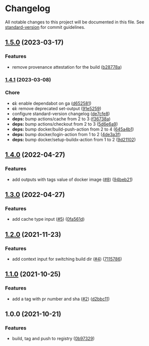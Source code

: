 # Changelog

All notable changes to this project will be documented in this file. See [standard-version](https://github.com/conventional-changelog/standard-version) for commit guidelines.

## [1.5.0](https://github.com/cresh-io/action-docker-image-build-tag-push/compare/v1.4.1...v1.5.0) (2023-03-17)


### Features

* remove provenance attestation for the build ([b28778a](https://github.com/cresh-io/action-docker-image-build-tag-push/commit/b28778a02030fb05b8df8f264ed2e85ae2ce0df7))

### [1.4.1](https://github.com/cresh-io/action-docker-image-build-tag-push/compare/v1.4.0...v1.4.1) (2023-03-08)


### Chore

* **ci:** enable dependabot on ga ([d652581](https://github.com/cresh-io/action-docker-image-build-tag-push/commit/d652581399d6809c8ef3c70092ad52be74d9fdfc))
* **ci:** remove deprecated set-output ([91e5259](https://github.com/cresh-io/action-docker-image-build-tag-push/commit/91e5259711bf148d1f588498151149d4930e7319))
* configure standard-version changelog ([de7cfe8](https://github.com/cresh-io/action-docker-image-build-tag-push/commit/de7cfe853da03beb2235659a9b3903de6b041d57))
* **deps:** bump actions/cache from 2 to 3 ([f36738a](https://github.com/cresh-io/action-docker-image-build-tag-push/commit/f36738a85d2dddafc81805ae11c0ba19bc9419cc))
* **deps:** bump actions/checkout from 2 to 3 ([5d6e6a9](https://github.com/cresh-io/action-docker-image-build-tag-push/commit/5d6e6a99d0511c8aca13662ef5b4473ac0325f7c))
* **deps:** bump docker/build-push-action from 2 to 4 ([645a4b1](https://github.com/cresh-io/action-docker-image-build-tag-push/commit/645a4b18f86cf0eb578a9dab30ca747d20190ddf))
* **deps:** bump docker/login-action from 1 to 2 ([4de3a3f](https://github.com/cresh-io/action-docker-image-build-tag-push/commit/4de3a3fbc02880df4b01767b663ca930a43a5f52))
* **deps:** bump docker/setup-buildx-action from 1 to 2 ([9d21102](https://github.com/cresh-io/action-docker-image-build-tag-push/commit/9d211027984ff0d65d68b5c2fab8ed236f818179))

## [1.4.0](https://github.com/cresh-io/action-docker-image-build-tag-push/compare/v1.3.0...v1.4.0) (2022-04-27)


### Features

* add outputs with tags value of docker image ([#8](https://github.com/cresh-io/action-docker-image-build-tag-push/issues/8)) ([94beb21](https://github.com/cresh-io/action-docker-image-build-tag-push/commit/94beb210da9ff65882b3e480114518db83cfb62d))

## [1.3.0](https://github.com/cresh-io/action-docker-image-build-tag-push/compare/v1.2.0...v1.3.0) (2022-04-27)


### Features

* add cache type input ([#5](https://github.com/cresh-io/action-docker-image-build-tag-push/issues/5)) ([0fa561d](https://github.com/cresh-io/action-docker-image-build-tag-push/commit/0fa561dc37f10ef84a655792f65c8638e9306b1b))

## [1.2.0](https://github.com/cresh-io/action-docker-image-build-tag-push/compare/v1.1.0...v1.2.0) (2021-11-23)


### Features

* add context input for switching build dir ([#4](https://github.com/cresh-io/action-docker-image-build-tag-push/issues/4)) ([7115786](https://github.com/cresh-io/action-docker-image-build-tag-push/commit/711578607edc7c096d6aea0745a7762ac4d6e71a))

## [1.1.0](https://github.com/cresh-io/action-docker-image-build-tag-push/compare/v1.0.0...v1.1.0) (2021-10-25)


### Features

* add a tag with pr number and sha ([#2](https://github.com/cresh-io/action-docker-image-build-tag-push/issues/2)) ([d2bbc11](https://github.com/cresh-io/action-docker-image-build-tag-push/commit/d2bbc1186089f940b43b9ffdb984886c20b9ad86))

## 1.0.0 (2021-10-21)


### Features

* build, tag and push to registry ([0b97329](https://github.com/cresh-io/action-docker-image-build-tag-push/commit/0b97329903b9f3cbb62c040fe00ca7502f44b443))
